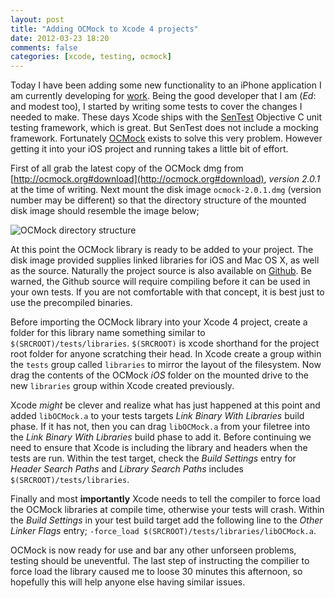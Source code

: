 ```yaml
---
layout: post
title: "Adding OCMock to Xcode 4 projects"
date: 2012-03-23 18:20
comments: false
categories: [xcode, testing, ocmock]
---
```


Today I have been adding some new functionality to an iPhone application I am currently developing for [work](http://www.sittercity.com). Being the good developer that I am (_Ed_: and modest too), I started by writing some tests to cover the changes I needed to make. These days Xcode ships with the [SenTest](http://www.sente.ch/software/ocunit/) Objective C unit testing framework, which is great. But SenTest does not include a mocking framework. Fortunately [OCMock](http://ocmock.org/) exists to solve this very problem. However getting it into your iOS project and running takes a little bit of effort.

<!-- more -->

First of all grab the latest copy of the OCMock dmg from [http://ocmock.org#download](http://ocmock.org#download), _version 2.0.1_ at the time of writing. 
Next mount the disk image `ocmock-2.0.1.dmg` (version number may be different) so that the directory structure of the mounted disk image should resemble the image below;

   ![OCMock directory structure](/assets/images/OCMock.png)
 
At this point the OCMock library is ready to be added to your project. The disk image provided supplies linked libraries for iOS and Mac OS X, as well as the source. Naturally the project source is also available on [Github](http://github.com/erikdoe/ocmock). Be warned, the Github source will require compiling before it can be used in your own tests. If you are not comfortable with that concept, it is best just to use the precompiled binaries.

Before importing the OCMock library into your Xcode 4 project, create a folder for this library name something similar to `$(SRCROOT)/tests/libraries`. `$(SRCROOT)` is xcode shorthand for the project root folder for anyone scratching their head. In Xcode create a group within the `tests` group called `libraries` to mirror the layout of the filesystem. Now drag the contents of the OCMock _iOS_ folder on the mounted drive to the new `libraries` group within Xcode created previously.

Xcode _might_ be clever and realize what has just happened at this point and added `libOCMock.a` to your tests targets _Link Binary With Libraries_ build phase. If it has not, then you can drag `libOCMock.a` from your filetree into the _Link Binary With Libraries_ build phase to add it. Before continuing we need to ensure that Xcode is including the library and headers when the tests are run. Within the test target, check the _Build Settings_ entry for _Header Search Paths_ and _Library Search Paths_ includes `$(SRCROOT)/tests/libraries`.

Finally and most **importantly** Xcode needs to tell the compiler to force load the OCMock libraries at compile time, otherwise your tests will crash. Within the _Build Settings_ in your test build target add the following line to the _Other Linker Flags_ entry; `-force_load $(SRCROOT)/tests/libraries/libOCMock.a`.  

OCMock is now ready for use and bar any other unforseen problems, testing should be uneventful. The last step of instructing the compilier to force load the library caused me to loose 30 minutes this afternoon, so hopefully this will help anyone else having similar issues.
